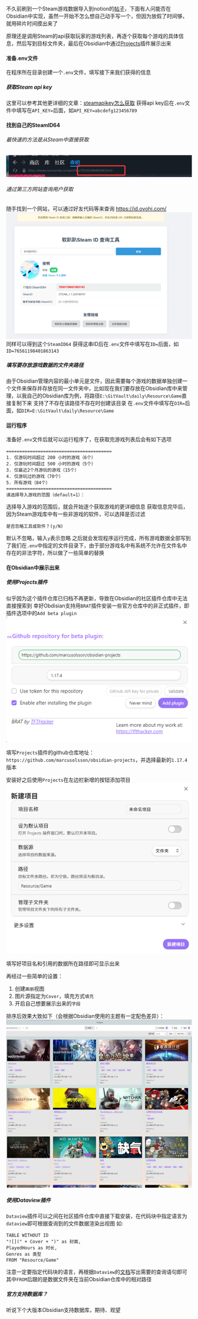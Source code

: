 不久前刷到一个Steam游戏数据导入到notion的[帖子](https://api.xiaoheihe.cn/v3/bbs/app/api/web/share?link_id=92db70876995)，下面有人问能否在Obsidian中实现，虽然一开始不怎么想自己动手写一个，但因为放假了时间够，就用碎片时间摸出来了

原理还是调用Steam的api获取玩家的游戏列表，再逐个获取每个游戏的具体信息，然后写到目标文件夹，最后在Obsidian中通过[Projects](https://github.com/marcusolsson/obsidian-projects)插件展示出来
#### 准备.env文件
在程序所在目录创建一个`.env`文件，填写接下来我们获得的信息
##### 获取Steam api key
这里可以参考其他更详细的文章：[steamapikey怎么获取](https://www.bilibili.com/opus/864170441009266752)
获得api key后在`.env`文件中填写在`API_KEY=`后面，如`API_KEY=abcdefg123456789`
#### 找到自己的SteamID64
###### 最快速的方法是从Steam中直接获取
![s2o/docs/id.png at main · Yoak3n/s2o](https://github.com/Yoak3n/s2o/blob/main/docs/id.png?raw=true)
###### 通过第三方网站查询用户获取
随手找到一个网站，可以通过好友代码等来查询 https://id.ovohi.com/
![s2o/docs/lookup.png at main · Yoak3n/s2o](https://github.com/Yoak3n/s2o/blob/main/docs/lookup.png?raw=true)
同样可以得到这个`SteamID64`
获得这串ID后在`.env`文件中填写在`ID=`后面，如`ID=76561198401863143`
##### 填写要存放游戏数据的文件夹路径
由于Obsidian管理内容的最小单元是文件，因此需要每个游戏的数据单独创建一个文件来保存并存放在同一文件夹中，比如现在我们要存放在Obsidian库中来管理，以我自己的Obsidian库为例，将路径`E:\GitVault\daily\Resource\Game`直接复制下来
支持了不存在该路径不存在时创建该目录
在`.env`文件中填写在`DIR=`后面，如`DIR=E:\GitVault\daily\Resource\Game`

#### 运行程序
准备好`.env`文件后就可以运行程序了，在获取完游戏列表后会有如下选项
```
========================================
1. 仅游玩时间超过 200 小时的游戏（6个）
2. 仅游玩时间超过 500 小时的游戏（5个）
3. 仅最近2个月游玩的游戏（15个）
4. 仅游玩过的游戏（70个）
5. 所有游戏（84个）
========================================
请选择导入游戏的范围（default=1）：
```
选择导入游戏的范围后，就会开始逐个获取游戏的更详细信息
获取信息完毕后，因为Steam游戏库中有一些非游戏的软件，可以选择是否过滤
```
是否忽略工具或软件？(y/N)
```
默认不忽略，输入`y`表示忽略
之后就会发现程序运行完成，所有游戏数据全部写到了我们在`.env`中指定的文件目录下，由于部分游戏名中有系统不允许在文件名中存在的非法字符，所以做了一些简单的替换
#### 在Obsidian中展示出来
##### 使用Projects插件
似乎因为这个插件仓库已归档不再更新，导致在Obsidian的社区插件仓库中无法直接搜索到
幸好Obdisian支持用`BRAT`插件安装一些官方仓库中的非正式插件，即插件选项中的`Add beta plugin`
![s2o/docs/plugin.png at main · Yoak3n/s2o](https://github.com/Yoak3n/s2o/blob/main/docs/plugin.png?raw=true)

填写`Projects`插件的github仓库地址：`https://github.com/marcusolsson/obsidian-projects`，并选择最新的`1.17.4`版本

安装好之后使用`Projects`在左边栏新增的按钮添加项目
![s2o/docs/project.png at main · Yoak3n/s2o](https://github.com/Yoak3n/s2o/blob/main/docs/project.png?raw=true)

填写好项目名和引用的数据所在路径即可显示出来

再经过一些简单的设置：
1. 创建`画册`视图
2. 图片源指定为`Cover`，填充方式`填充`
3. 开启自己想要展示出来的`字段`

排序后效果大致如下（会根据Obsidian使用的主题有一定配色差异）：
![s2o/docs/show.png at main · Yoak3n/s2o](https://github.com/Yoak3n/s2o/blob/main/docs/show.png?raw=true)

##### 使用Dataview插件
`Dataview`插件可以之间在社区插件仓库中直接下载安装，在代码块中指定语言为`dataview`即可根据查询到的文件数据渲染出视图
如:
```dataview
TABLE WITHOUT ID
"![](" + Cover + ")" as 封面,
PlayedHours as 时长,
Genres as 类型
FROM "Resource/Game"
```
注意一定要指定代码块的语言，再根据`Dataview`的[文档](https://blacksmithgu.github.io/obsidian-dataview/)写出需要的查询语句即可
	其中`FROM`后跟的是数据文件夹在当前Obsidian仓库中的相对路径

##### 官方支持数据库？
听说下个大版本Obsidian支持数据库，期待、观望